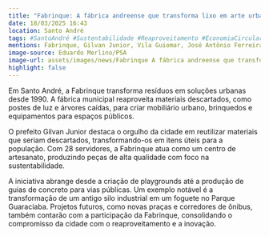 ```yaml
---
title: "Fabrinque: A fábrica andreense que transforma lixo em arte urbana e sustentabilidade"
date: 18/03/2025 16:43
location: Santo André
tags: #SantoAndré #Sustentabilidade #Reaproveitamento #EconomiaCircular #InovaçãoUrbana #ResíduosUrbanos #Fabrinque #MobiliárioUrbano #CidadesSustentáveis #ParqueGuaraciaba #abc360noticias
mentions: Fabrinque, Gilvan Junior, Vila Guiomar, José Antônio Ferreira, Parque Guaraciaba, Santo André.
image-source: Eduardo Merlino/PSA
image-url: assets/images/news/Fabrinque A fábrica andreense que transforma lixo em arte urbana e sustentabilidade.jpg
highlight: false
---
```


Em Santo André, a Fabrinque transforma resíduos em soluções urbanas desde 1990. A fábrica municipal reaproveita materiais descartados, como postes de luz e árvores caídas, para criar mobiliário urbano, brinquedos e equipamentos para espaços públicos.

O prefeito Gilvan Junior destaca o orgulho da cidade em reutilizar materiais que seriam descartados, transformando-os em itens úteis para a população. Com 28 servidores, a Fabrinque atua como um centro de artesanato, produzindo peças de alta qualidade com foco na sustentabilidade.

A iniciativa abrange desde a criação de playgrounds até a produção de guias de concreto para vias públicas. Um exemplo notável é a transformação de um antigo silo industrial em um foguete no Parque Guaraciaba. Projetos futuros, como novas praças e corredores de ônibus, também contarão com a participação da Fabrinque, consolidando o compromisso da cidade com o reaproveitamento e a inovação.
